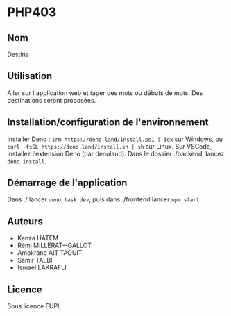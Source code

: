 # PHP403

## Nom
Destina

## Utilisation
Aller sur l'application web et taper des mots ou débuts de mots. Des destinations seront proposées.

## Installation/configuration de l'environnement
Installer Deno : `irm https://deno.land/install.ps1 | iex` sur Windows, ou `curl -fsSL https://deno.land/install.sh | sh` sur Linux.
Sur VSCode, installez l'extension Deno (par denoland).
Dans le dossier ./backend, lancez `deno install`.

## Démarrage de l'application
Dans ./ lancer `deno task dev`, puis dans ./frontend lancer `npm start`

## Auteurs
- Kenza HATEM
- Rémi MILLERAT--GALLOT
- Amokrane AIT TAOUIT
- Samir TALBI
- Ismael LAKRAFLI

## Licence
Sous licence EUPL